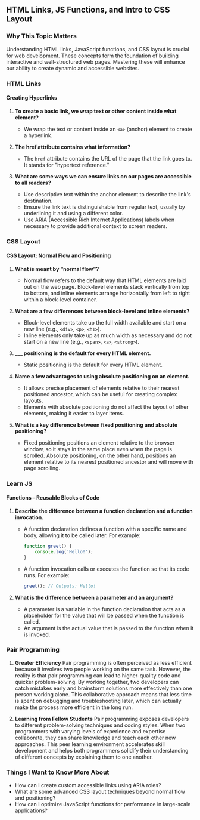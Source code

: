 ## HTML Links, JS Functions, and Intro to CSS Layout

### Why This Topic Matters
Understanding HTML links, JavaScript functions, and CSS layout is crucial for web development. These concepts form the foundation of building interactive and well-structured web pages. Mastering these will enhance our ability to create dynamic and accessible websites.

### HTML Links

#### Creating Hyperlinks

1. **To create a basic link, we wrap text or other content inside what element?**
   - We wrap the text or content inside an `<a>` (anchor) element to create a hyperlink.

2. **The href attribute contains what information?**
   - The `href` attribute contains the URL of the page that the link goes to. It stands for "hypertext reference."

3. **What are some ways we can ensure links on our pages are accessible to all readers?**
   - Use descriptive text within the anchor element to describe the link's destination.
   - Ensure the link text is distinguishable from regular text, usually by underlining it and using a different color.
   - Use ARIA (Accessible Rich Internet Applications) labels when necessary to provide additional context to screen readers.

### CSS Layout

#### CSS Layout: Normal Flow and Positioning

1. **What is meant by “normal flow”?**
   - Normal flow refers to the default way that HTML elements are laid out on the web page. Block-level elements stack vertically from top to bottom, and inline elements arrange horizontally from left to right within a block-level container.

2. **What are a few differences between block-level and inline elements?**
   - Block-level elements take up the full width available and start on a new line (e.g., `<div>`, `<p>`, `<h1>`).
   - Inline elements only take up as much width as necessary and do not start on a new line (e.g., `<span>`, `<a>`, `<strong>`).

3. **___ positioning is the default for every HTML element.**
   - Static positioning is the default for every HTML element.

4. **Name a few advantages to using absolute positioning on an element.**
   - It allows precise placement of elements relative to their nearest positioned ancestor, which can be useful for creating complex layouts.
   - Elements with absolute positioning do not affect the layout of other elements, making it easier to layer items.

5. **What is a key difference between fixed positioning and absolute positioning?**
   - Fixed positioning positions an element relative to the browser window, so it stays in the same place even when the page is scrolled. Absolute positioning, on the other hand, positions an element relative to its nearest positioned ancestor and will move with page scrolling.

### Learn JS

#### Functions – Reusable Blocks of Code

1. **Describe the difference between a function declaration and a function invocation.**
   - A function declaration defines a function with a specific name and body, allowing it to be called later. For example:
     ```javascript
     function greet() {
         console.log('Hello!');
     }
     ```
   - A function invocation calls or executes the function so that its code runs. For example:
     ```javascript
     greet(); // Outputs: Hello!
     ```

2. **What is the difference between a parameter and an argument?**
   - A parameter is a variable in the function declaration that acts as a placeholder for the value that will be passed when the function is called.
   - An argument is the actual value that is passed to the function when it is invoked.


### Pair Programming

1. **Greater Efficiency**
Pair programming is often perceived as less efficient because it involves two people working on the same task. However, the reality is that pair programming can lead to higher-quality code and quicker problem-solving. By working together, two developers can catch mistakes early and brainstorm solutions more effectively than one person working alone. This collaborative approach means that less time is spent on debugging and troubleshooting later, which can actually make the process more efficient in the long run.

2. **Learning from Fellow Students**
Pair programming exposes developers to different problem-solving techniques and coding styles. When two programmers with varying levels of experience and expertise collaborate, they can share knowledge and teach each other new approaches. This peer learning environment accelerates skill development and helps both programmers solidify their understanding of different concepts by explaining them to one another.

### Things I Want to Know More About

- How can I create custom accessible links using ARIA roles?
- What are some advanced CSS layout techniques beyond normal flow and positioning?
- How can I optimize JavaScript functions for performance in large-scale applications?